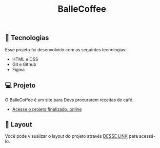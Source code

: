<h1 align="center"> BalleCoffee </h1>
<br>

## 🚀 Tecnologias

Esse projeto foi desenvolvido com as seguintes tecnologias:

- HTML e CSS
- Git e Github
- Figma

## 💻 Projeto

O BalleCoffee é um site para Devs procurarem receitas de café.

- [Acesse o projeto finalizado, online]()

## 🔖 Layout

Você pode visualizar o layout do projeto através [DESSE LINK](https://www.figma.com/file/L8LxSWffOsQYifbNWnMeMS/Ballecoffe-%7C-BALLERINI-(Community)?type=design&node-id=1%3A5&mode=design&t=TrkvMzbAOzhTqw1z-1) para acessá-lo.